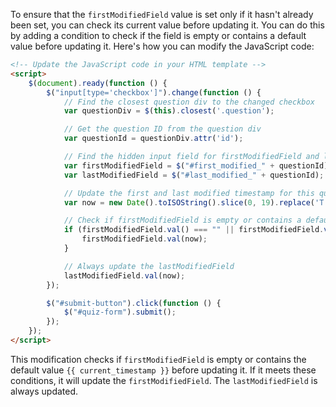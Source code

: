 To ensure that the `firstModifiedField` value is set only if it hasn't already been set, you can check its current value before updating it. You can do this by adding a condition to check if the field is empty or contains a default value before updating it. Here's how you can modify the JavaScript code:

```html
<!-- Update the JavaScript code in your HTML template -->
<script>
    $(document).ready(function () {
        $("input[type='checkbox']").change(function () {
            // Find the closest question div to the changed checkbox
            var questionDiv = $(this).closest('.question');

            // Get the question ID from the question div
            var questionId = questionDiv.attr('id');

            // Find the hidden input field for firstModifiedField and lastModifiedField
            var firstModifiedField = $("#first_modified_" + questionId);
            var lastModifiedField = $("#last_modified_" + questionId);

            // Update the first and last modified timestamp for this question
            var now = new Date().toISOString().slice(0, 19).replace('T', ' ');

            // Check if firstModifiedField is empty or contains a default value before updating it
            if (firstModifiedField.val() === "" || firstModifiedField.val() === "{{ current_timestamp }}") {
                firstModifiedField.val(now);
            }

            // Always update the lastModifiedField
            lastModifiedField.val(now);
        });

        $("#submit-button").click(function () {
            $("#quiz-form").submit();
        });
    });
</script>
```

This modification checks if `firstModifiedField` is empty or contains the default value `{{ current_timestamp }}` before updating it. If it meets these conditions, it will update the `firstModifiedField`. The `lastModifiedField` is always updated.